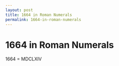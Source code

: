 ```yaml
---
layout: post
title: 1664 in Roman Numerals
permalink: 1664-in-roman-numerals
---
```


# 1664 in Roman Numerals

1664 = MDCLXIV
